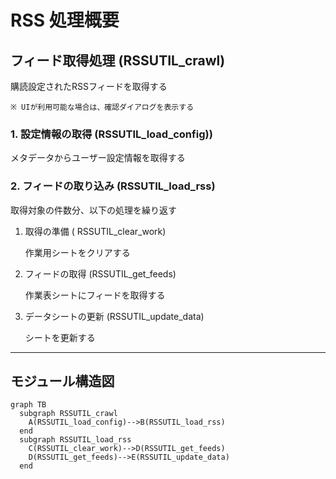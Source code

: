 # RSS 処理概要

## フィード取得処理 (RSSUTIL_crawl)

購読設定されたRSSフィードを取得する

	※ UIが利用可能な場合は、確認ダイアログを表示する

### 1. 設定情報の取得 (RSSUTIL_load_config))

メタデータからユーザー設定情報を取得する

### 2. フィードの取り込み (RSSUTIL_load_rss)

取得対象の件数分、以下の処理を繰り返す

1. 取得の準備 ( RSSUTIL_clear_work)

	作業用シートをクリアする

2. フィードの取得 (RSSUTIL_get_feeds)

	作業表シートにフィードを取得する

3. データシートの更新 (RSSUTIL_update_data)

	シートを更新する

---

## モジュール構造図

```mermaid
graph TB
  subgraph RSSUTIL_crawl
	A(RSSUTIL_load_config)-->B(RSSUTIL_load_rss)
  end
  subgraph RSSUTIL_load_rss
  	C(RSSUTIL_clear_work)-->D(RSSUTIL_get_feeds)
    D(RSSUTIL_get_feeds)-->E(RSSUTIL_update_data)
  end
```
